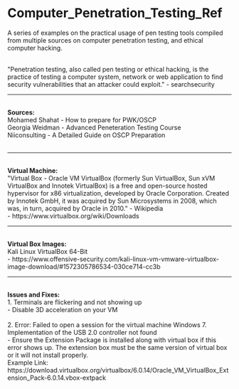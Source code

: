 # Computer_Penetration_Testing_Ref

A series of examples on the practical usage of pen testing tools compiled from multiple sources on computer penetration testing, and ethical computer hacking. <br /> <br />

"Penetration testing, also called pen testing or ethical hacking, is the practice of testing a computer system, network or web application to find security vulnerabilities that an attacker could exploit." - searchsecurity <br /> 

<hr>
<br /> <b> Sources: </b>
<br /> Mohamed Shahat - How to prepare for PWK/OSCP <br />
Georgia Weidman - Advanced Peneteration Testing Course <br />
Niiconsulting - A Detailed Guide on OSCP Preparation  <br /> 
<br />

<hr>
<br /> <b> Virtual Machine: </b>
<br /> "Virtual Box - Oracle VM VirtualBox (formerly Sun VirtualBox, Sun xVM VirtualBox and Innotek VirtualBox) is a free and open-source hosted hypervisor for x86 virtualization, developed by Oracle Corporation. Created by Innotek GmbH, it was acquired by Sun Microsystems in 2008, which was, in turn, acquired by Oracle in 2010." - Wikipedia <br />
- https://www.virtualbox.org/wiki/Downloads
<br />

<hr>
<br /> <b> Virtual Box Images: </b>
<br /> Kali Linux VirtualBox 64-Bit <br />
- https://www.offensive-security.com/kali-linux-vm-vmware-virtualbox-image-download/#1572305786534-030ce714-cc3b
<br />

<hr>
<br /> <b> Issues and Fixes: </b>
<br /> 1. Terminals are flickering and not showing up <br /> 
- Disable 3D acceleration on your VM
<br /> <br /> 2. Error: Failed to open a session for the virtual machine Windows 7. Implementation of the USB 2.0 controller not found  <br /> 
- Ensure the Extension Package is installed along with virtual box if this error shows up. The extension box must be the same version of virtual box or it will not install properly. 
<br />Example Link: https://download.virtualbox.org/virtualbox/6.0.14/Oracle_VM_VirtualBox_Extension_Pack-6.0.14.vbox-extpack
